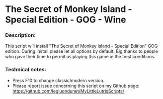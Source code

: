 # The Secret of Monkey Island - Special Edition - GOG - Wine

### Description:
This script will install "The Secret of Monkey Island - Special Edition" GOG edition.
During install please let all options by default.
Big thanks to people who gave their time to permit us playing this game in the best conditions.

### Technical notes:
- Press F10 to change classic/modern version.
- Please report issue concerning this script on my Github page:
https://github.com/legluondunet/MyLittleLutrisScripts/
